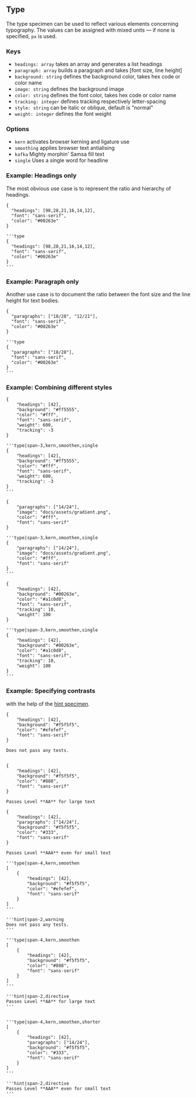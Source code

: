 
## Type

The type specimen can be used to reflect various elements concerning typography. The values can be assigned with mixed units — if none is specified, `px` is used.

### Keys

- `headings: array` takes an array and generates a list headings
- `paragraph: array` builds a paragraph and takes [font size, line height]
- `background: string` defines the background color, takes hex code or color name
- `image: string` defines the background image
- `color: string` defines the font color, takes hex code or color name
- `tracking: integer` defines tracking respectively letter-spacing
- `style: string` can be italic or oblique, default is "normal" 
- `weight: integer` defines the font weight

### Options

- `kern` activates browser kerning and ligature use
- `smoothing` applies browser text antialising
- `kafka` Mighty morphin' Samsa fill text
- `single` Uses a single word for headline



### Example: Headings only

The most obvious use case is to represent the ratio and hierarchy of headings.

```type
{
  "headings": [98,28,21,16,14,12],
  "font": "sans-serif",
  "color": "#00263e"
}
```

```code|lang-javascript
'''type
{
  "headings": [98,28,21,16,14,12],
  "font": "sans-serif",
  "color": "#00263e"
}
'''
```

### Example: Paragraph only

Another use case is to document the ratio between the font size and the line height for text bodies. 

```type
{
  "paragraphs": ["18/28", "12/21"],
  "font": "sans-serif",
  "color": "#00263e"
}
```


```code|lang-javascript
'''type
{
  "paragraphs": ["18/28"],
  "font": "sans-serif",
  "color": "#00263e"
}
'''
```


### Example: Combining different styles

```type|span-3,kern,smoothen,single
{
    "headings": [42],
    "background": "#ff5555",
    "color": "#fff",
    "font": "sans-serif",
    "weight": 600,
    "tracking": -3
}
```

```code|lang-javascript,span-3
'''type|span-3,kern,smoothen,single
{
    "headings": [42],
    "background": "#ff5555",
    "color": "#fff",
    "font": "sans-serif",
    "weight": 600,
    "tracking": -3
}
'''
```

```type|span-3,kern,smoothen,single
{
    "paragraphs": ["14/24"],
    "image": "docs/assets/gradient.png",
    "color": "#fff",
    "font": "sans-serif"
}
```

```code|lang-javascript,span-3
'''type|span-3,kern,smoothen,single
{
    "paragraphs": ["14/24"],
    "image": "docs/assets/gradient.png",
    "color": "#fff",
    "font": "sans-serif"
}
'''
```

```type|span-3,kern,smoothen,single
{
    "headings": [42],
    "background": "#00263e",
    "color": "#a1c0d8",
    "font": "sans-serif",
    "tracking": 10,
    "weight": 100
}
```

```code|lang-javascript,span-3
'''type|span-3,kern,smoothen,single
{
    "headings": [42],
    "background": "#00263e",
    "color": "#a1c0d8",
    "font": "sans-serif",
    "tracking": 10,
    "weight": 100
}
'''
```


### Example: Specifying contrasts

with the help of the [hint specimen](/#/hint).


```type|span-4,kern,smoothen
{
    "headings": [42],
    "background": "#f5f5f5",
    "color": "#efefef",
    "font": "sans-serif"
}
```

```hint|span-2,warning
Does not pass any tests.
```

```type|span-4,kern,smoothen

{
    "headings": [42],
    "background": "#f5f5f5",
    "color": "#888",
    "font": "sans-serif"
}

```

```hint|span-2,directive
Passes Level **AA** for large text
```


```type|span-4,kern,smoothen,shorter
{
    "headings": [42],
    "paragraphs": ["14/24"],
    "background": "#f5f5f5",
    "color": "#333",
    "font": "sans-serif"
}
```

```hint|span-2,directive
Passes Level **AAA** even for small text
```


```code|lang-javascript,collapsed
'''type|span-4,kern,smoothen
[
    {
        "headings": [42],
        "background": "#f5f5f5",
        "color": "#efefef",
        "font": "sans-serif"
    }
]
'''

'''hint|span-2,warning
Does not pass any tests.
'''

'''type|span-4,kern,smoothen
[
    {
        "headings": [42],
        "background": "#f5f5f5",
        "color": "#888",
        "font": "sans-serif"
    }
]
'''

'''hint|span-2,directive
Passes Level **AA** for large text
'''


'''type|span-4,kern,smoothen,shorter
[
    {
        "headings": [42],
        "paragraphs": ["14/24"],
        "background": "#f5f5f5",
        "color": "#333",
        "font": "sans-serif"
    }
]
'''

'''hint|span-2,directive
Passes Level **AAA** even for small text
'''
```

